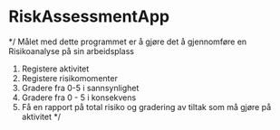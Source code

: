 # RiskAssessmentApp
*/ Målet med dette programmet er å gjøre det å gjennomføre en Risikoanalyse på sin arbeidsplass
1. Registere aktivitet
2. Registere risikomomenter
3. Gradere fra 0-5 i sannsynlighet
4. Gradere fra 0 - 5 i konsekvens
5. Få en rapport på total risiko og gradering av tiltak som må gjøre på aktivitet
*/
